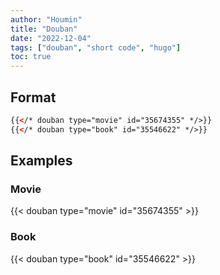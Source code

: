```yaml
---
author: "Houmin"
title: "Douban"
date: "2022-12-04"
tags: ["douban", "short code", "hugo"]
toc: true
---
```


## Format

```html
{{</* douban type="movie" id="35674355" */>}}
{{</* douban type="book" id="35546622" */>}}
```

## Examples

### Movie

{{< douban type="movie" id="35674355" >}}

### Book

{{< douban type="book" id="35546622" >}}

